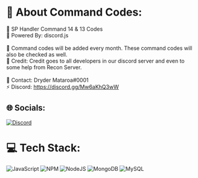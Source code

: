 # 💫 About Command Codes:
🔭 SP Handler Command 14 & 13 Codes<br>👯 Powered By: discord.js<br><br>🤝 Command codes will be added every month. These command codes will also be checked as well.<br>🌱 Credit: Credit goes to all developers in our discord server and even to some help from Recon Server.<br><br>💬 Contact: Dryder Mataroa#0001<br>⚡ Discord: https://discord.gg/Mw6aKhQ3wW


## 🌐 Socials:
[![Discord](https://img.shields.io/badge/Discord-%237289DA.svg?logo=discord&logoColor=white)](https://discord.gg/https://discord.gg/Mw6aKhQ3wW) 

# 💻 Tech Stack:
![JavaScript](https://img.shields.io/badge/javascript-%23323330.svg?style=for-the-badge&logo=javascript&logoColor=%23F7DF1E) ![NPM](https://img.shields.io/badge/NPM-%23000000.svg?style=for-the-badge&logo=npm&logoColor=white) ![NodeJS](https://img.shields.io/badge/node.js-6DA55F?style=for-the-badge&logo=node.js&logoColor=white) ![MongoDB](https://img.shields.io/badge/MongoDB-%234ea94b.svg?style=for-the-badge&logo=mongodb&logoColor=white) ![MySQL](https://img.shields.io/badge/mysql-%2300f.svg?style=for-the-badge&logo=mysql&logoColor=white)

<!-- Proudly created with GPRM ( https://gprm.itsvg.in ) -->
